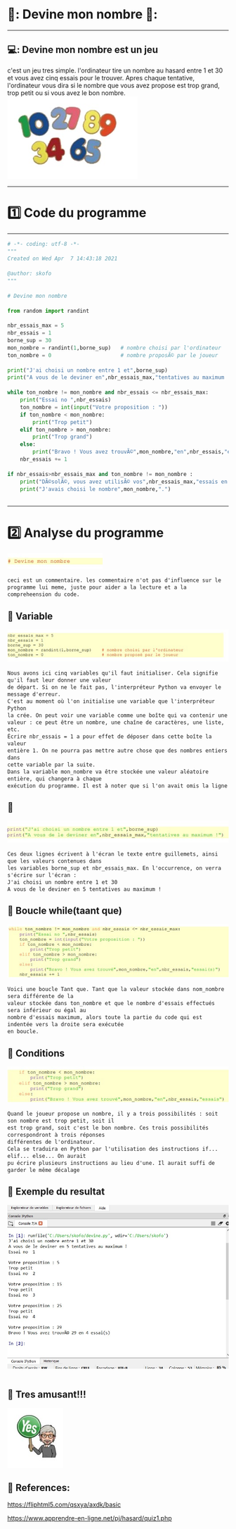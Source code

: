 # 🥉: Devine mon nombre 🥇:
----------------------------------------------

## 💻: Devine mon nombre est un jeu 
c'est un jeu tres simple. l'ordinateur tire un nombre au hasard entre 1 et 30 et vous avez cinq essais pour le trouver. Apres chaque tentative, l'ordinateur vous dira si le nombre que vous avez propose est trop grand, trop petit ou si vous avez le bon nombre.
![image](python.jpg)

---------------------------------------------------------

# :one: Code du programme

--------------------------------------------------

```python
# -*- coding: utf-8 -*-
"""
Created on Wed Apr  7 14:43:18 2021

@author: skofo
"""

# Devine mon nombre

from random import randint

nbr_essais_max = 5
nbr_essais = 1
borne_sup = 30
mon_nombre = randint(1,borne_sup)   # nombre choisi par l'ordinateur
ton_nombre = 0                      # nombre proposÃ© par le joueur

print("J'ai choisi un nombre entre 1 et",borne_sup)
print("A vous de le deviner en",nbr_essais_max,"tentatives au maximum !")

while ton_nombre != mon_nombre and nbr_essais <= nbr_essais_max:
    print("Essai no ",nbr_essais)
    ton_nombre = int(input("Votre proposition : "))
    if ton_nombre < mon_nombre:
        print("Trop petit")
    elif ton_nombre > mon_nombre:
        print("Trop grand")
    else:
        print("Bravo ! Vous avez trouvÃ©",mon_nombre,"en",nbr_essais,"essai(s)")
    nbr_essais += 1
        
if nbr_essais>nbr_essais_max and ton_nombre != mon_nombre :
    print("DÃ©solÃ©, vous avez utilisÃ© vos",nbr_essais_max,"essais en vain.")
    print("J'avais choisi le nombre",mon_nombre,".")
    
   ```


-------------------------------------------------------------

# :two: Analyse du programme 

![image](python0.jpg)
```
ceci est un commentaire. les commentaire n'ot pas d'influence sur le programme lui meme, juste pour aider a la lecture et a la compreheension du code.
```

## :apple: Variable

![image](python2.jpg)
```
Nous avons ici cinq variables qu'il faut initialiser. Cela signifie qu'il faut leur donner une valeur
de départ. Si on ne le fait pas, l'interpréteur Python va envoyer le message d'erreur.
C'est au moment où l'on initialise une variable que l'interpréteur Python
la crée. On peut voir une variable comme une boîte qui va contenir une
valeur : ce peut être un nombre, une chaîne de caractères, une liste, etc.
Écrire nbr_essais = 1 a pour effet de déposer dans cette boîte la valeur
entière 1. On ne pourra pas mettre autre chose que des nombres entiers dans
cette variable par la suite.
Dans la variable mon_nombre va être stockée une valeur aléatoire entière, qui changera à chaque
exécution du programme. Il est à noter que si l'on avait omis la ligne

```


## :apple: 

![image](python4.jpg)
```
Ces deux lignes écrivent à l'écran le texte entre guillemets, ainsi que les valeurs contenues dans
les variables borne_sup et nbr_essais_max. En l'occurrence, on verra s'écrire sur l'écran :
J'ai choisi un nombre entre 1 et 30
A vous de le deviner en 5 tentatives au maximum !

```

## :apple: Boucle while(taant que)

![image](python5.jpg)
```
Voici une boucle Tant que. Tant que la valeur stockée dans nom_nombre sera différente de la
valeur stockée dans ton_nombre et que le nombre d'essais effectués sera inférieur ou égal au
nombre d'essais maximum, alors toute la partie du code qui est indentée vers la droite sera exécutée
en boucle. 

```


## :apple: Conditions

![image](python6.jpg)
```
Quand le joueur propose un nombre, il y a trois possibilités : soit son nombre est trop petit, soit il
est trop grand, soit c'est le bon nombre. Ces trois possibilités correspondront à trois réponses
différentes de l'ordinateur. 
Cela se traduira en Python par l'utilisation des instructions if... elif... else... On aurait
pu écrire plusieurs instructions au lieu d'une. Il aurait suffi de garder le même décalage 

```

## :apple: Exemple du resultat

![image](python7.jpg)
```

```

## :apple: Tres amusant!!!

![image](python8.jpg)


## :apple: References:

https://fliphtml5.com/qsxya/axdk/basic

https://www.apprendre-en-ligne.net/pj/hasard/quiz1.php




